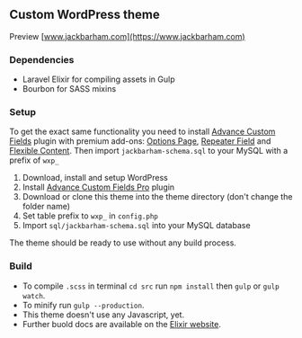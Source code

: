 ## Custom WordPress theme 
Preview [www.jackbarham.com](https://www.jackbarham.com)

### Dependencies
- Laravel Elixir for compiling assets in Gulp
- Bourbon for SASS mixins

### Setup
To get the exact same functionality you need to install [Advance Custom Fields](https://www.advancedcustomfields.com) plugin with premium add-ons: [Options Page](), [Repeater Field]() and [Flexible Content](). Then import `jackbarham-schema.sql` to your MySQL with a prefix of `wxp_`

1. Download, install and setup WordPress
2. Install [Advance Custom Fields Pro](https://www.advancedcustomfields.com) plugin
3. Download or clone this theme into the theme directory (don't change the folder name)
4. Set table prefix to `wxp_` in `config.php`
5. Import `sql/jackbarham-schema.sql` into your MySQL database

The theme should be ready to use without any build process. 

### Build
- To compile `.scss` in terminal `cd src` run `npm install` then `gulp` or `gulp watch`. 
- To minify run `gulp --production`. 
- This theme doesn't use any Javascript, yet. 
- Further buold docs are available on the [Elixir website](https://laravel.com/docs/master/elixir).
